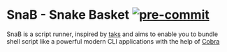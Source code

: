 # SnaB - Snake Basket [![pre-commit](https://github.com/msiebeneicher/snab/actions/workflows/pre-commit.yml/badge.svg)](https://github.com/msiebeneicher/snab/actions/workflows/pre-commit.yml)

SnaB is a script runner, inspired by [taks](https://taskfile.dev/) and aims to enable you to bundle shell script like a powerful modern CLI applications with the help of [Cobra](https://github.com/spf13/cobra)
